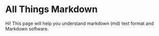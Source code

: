 # All Things Markdown
 
Hi! This page will help you understand markdown (md) text format and Markdown software. 